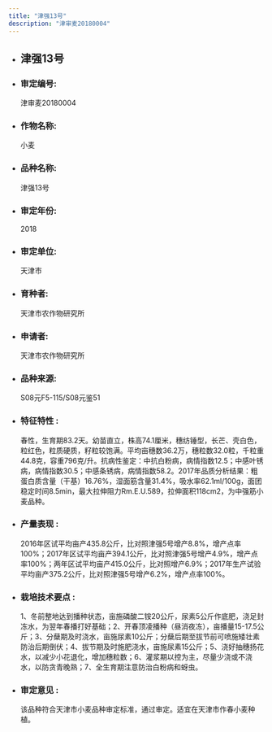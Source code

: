 ```yaml
---
title: "津强13号"
description: "津审麦20180004"
---
```

* ## 津强13号
* ###  审定编号:  
   津审麦20180004

*  ### 作物名称:  
   小麦

*   ###  品种名称: 
    津强13号

*   ### 审定年份: 
    2018

*   ### 审定单位:  
    天津市

*   ### 育种者:  
    天津市农作物研究所

*   ### 申请者:  
    天津市农作物研究所

*   ### 品种来源:  
    S08元F5-115/S08元鉴51

*   ### 特征特性 : 
    春性，生育期83.2天。幼苗直立，株高74.1厘米，穗纺锤型，长芒、壳白色，粒红色，粒质硬质，籽粒较饱满。平均亩穗数36.2万，穗粒数32.0粒，千粒重44.8克，容重796克/升。抗病性鉴定：中抗白粉病，病情指数12.5；中感叶锈病，病情指数30.5；中感条锈病，病情指数58.2。2017年品质分析结果：粗蛋白质含量（干基）16.76%，湿面筋含量31.4%，吸水率62.1ml/100g，面团稳定时间8.5min，最大拉伸阻力Rm.E.U.589，拉伸面积118cm2，为中强筋小麦品种。

*   ### 产量表现 : 
    2016年区试平均亩产435.8公斤，比对照津强5号增产8.8%，增产点率100%；2017年区试平均亩产394.1公斤，比对照津强5号增产4.9%，增产点率100%；两年区试平均亩产415.0公斤，比对照增产6.9%；2017年生产试验平均亩产375.2公斤，比对照津强5号增产6.2%，增产点率100%。

*   ### 栽培技术要点 : 
    1、冬前整地达到播种状态，亩施磷酸二铵20公斤，尿素5公斤作底肥，浇足封冻水，为翌年春播打好基础；2、开春顶凌播种（昼消夜冻），亩播量15-17.5公斤；3、分蘖期及时浇水，亩施尿素10公斤；分蘖后期至拔节前可喷施矮壮素防治后期倒伏；4、拔节期及时施肥浇水，亩施尿素15公斤；5、浇好抽穗扬花水，以减少小花退化，增加穗粒数；6、灌浆期以控为主，尽量少浇或不浇水，以防贪青晚熟；7、全生育期注意防治白粉病和蚜虫。

*   ### 审定意见 : 
    该品种符合天津市小麦品种审定标准，通过审定。适宜在天津市作春小麦种植。
